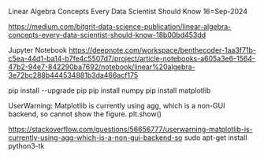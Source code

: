 Linear Algebra Concepts Every Data Scientist Should Know
16=Sep-2024

https://medium.com/bitgrit-data-science-publication/linear-algebra-concepts-every-data-scientist-should-know-18b00bd453dd

Jupyter Notebook
https://deepnote.com/workspace/benthecoder-1aa3f71b-c5ea-44d1-ba14-b7fe4c5507d7/project/article-notebooks-a605a3e6-1564-47b2-94e7-842290ba7692/notebook/linear%20algebra-3e72bc288b444534881b3da466acf175

pip install --upgrade pip
pip install numpy
pip install matplotlib


UserWarning: Matplotlib is currently using agg, which is a non-GUI backend, so cannot show the figure.
  plt.show()


https://stackoverflow.com/questions/56656777/userwarning-matplotlib-is-currently-using-agg-which-is-a-non-gui-backend-so
sudo apt-get install python3-tk